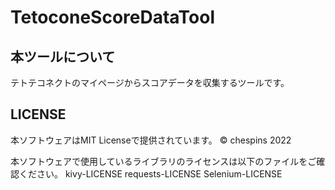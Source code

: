# TetoconeScoreDataTool

## 本ツールについて
テトテコネクトのマイページからスコアデータを収集するツールです。



## LICENSE
本ソフトウェアはMIT Licenseで提供されています。
© chespins 2022

本ソフトウェアで使用しているライブラリのライセンスは以下のファイルをご確認ください。
kivy-LICENSE
requests-LICENSE
Selenium-LICENSE